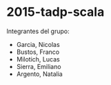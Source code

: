 # 2015-tadp-scala

Integrantes del grupo:
- Garcia, Nicolas
- Bustos, Franco
- Milotich, Lucas
- Sierra, Emiliano
- Argento, Natalia
